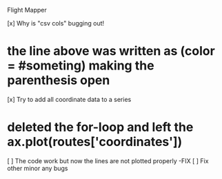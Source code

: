 Flight Mapper

[x] Why is "csv cols" bugging out!
  # the line above was written as (color = #someting) making the parenthesis open
[x] Try to add all coordinate data to a series
  # deleted the for-loop and left the ax.plot(routes['coordinates'])
[ ] The code work but now the lines are not plotted properly -FIX
[ ] Fix other minor any bugs
